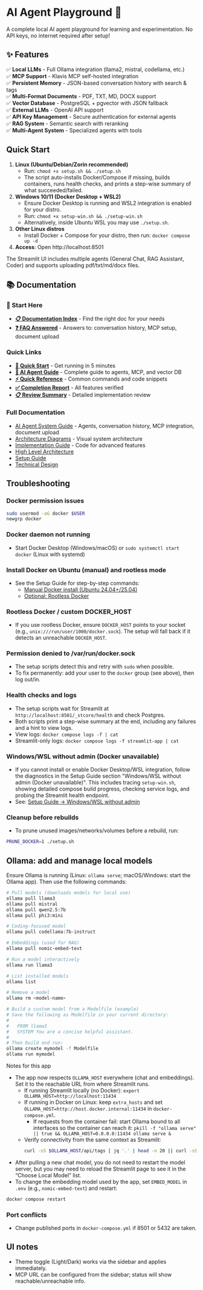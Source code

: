 # AI Agent Playground 🚀

A complete local AI agent playground for learning and experimentation. No API keys, no internet required after setup!

## ✨ Features

✅ **Local LLMs** - Full Ollama integration (llama2, mistral, codellama, etc.)  
✅ **MCP Support** - Klavis MCP self-hosted integration  
✅ **Persistent Memory** - JSON-based conversation history with search & tags  
✅ **Multi-Format Documents** - PDF, TXT, MD, DOCX support  
✅ **Vector Database** - PostgreSQL + pgvector with JSON fallback  
✅ **External LLMs** - OpenAI API support  
✅ **API Key Management** - Secure authentication for external agents  
✅ **RAG System** - Semantic search with reranking  
✅ **Multi-Agent System** - Specialized agents with tools

## Quick Start

1. **Linux (Ubuntu/Debian/Zorin recommended)**
   - Run: `chmod +x setup.sh && ./setup.sh`
   - The script auto-installs Docker/Compose if missing, builds containers, runs health checks, and prints a step-wise summary of what succeeded/failed.
2. **Windows 10/11 (Docker Desktop + WSL2)**
   - Ensure Docker Desktop is running and WSL2 integration is enabled for your distro.
   - Run: `chmod +x setup-win.sh && ./setup-win.sh`
   - Alternatively, inside Ubuntu WSL you may use `./setup.sh`.
3. **Other Linux distros**
   - Install Docker + Compose for your distro, then run: `docker compose up -d`
3. **Access**: Open http://localhost:8501

The Streamlit UI includes multiple agents (General Chat, RAG Assistant, Coder) and supports uploading pdf/txt/md/docx files.

## 📚 Documentation

### 🎯 Start Here
- **[📋 Documentation Index](DOCUMENTATION_INDEX.md)** - Find the right doc for your needs
- **[❓ FAQ Answered](AI_AGENT_FAQ_ANSWERED.md)** - Answers to: conversation history, MCP setup, document upload

### Quick Links
- **[🚀 Quick Start](QUICK_START.md)** - Get running in 5 minutes
- **[📖 AI Agent Guide](docs/AI_AGENT_GUIDE.md)** - Complete guide to agents, MCP, and vector DB
- **[⚡ Quick Reference](QUICK_REFERENCE.md)** - Common commands and code snippets
- **[✅ Completion Report](COMPLETION_REPORT.md)** - All features verified
- **[📋 Review Summary](REVIEW_SUMMARY.md)** - Detailed implementation review

### Full Documentation
- [AI Agent System Guide](docs/AI_AGENT_GUIDE.md) - Agents, conversation history, MCP integration, document upload
- [Architecture Diagrams](docs/AGENT_ARCHITECTURE_DIAGRAM.md) - Visual system architecture
- [Implementation Guide](AGENT_IMPROVEMENTS.md) - Code for advanced features
- [High Level Architecture](docs/HLA.md)
- [Setup Guide](docs/SETUP.md)
- [Technical Design](docs/HLD.md)

## Troubleshooting

### Docker permission issues
```bash
sudo usermod -aG docker $USER
newgrp docker
```

### Docker daemon not running
- Start Docker Desktop (Windows/macOS) or `sudo systemctl start docker` (Linux with systemd)

### Install Docker on Ubuntu (manual) and rootless mode
- See the Setup Guide for step-by-step commands:
  - [Manual Docker install (Ubuntu 24.04+/25.04)](docs/SETUP.md#manual-docker-install-ubuntu-2404-2504)
  - [Optional: Rootless Docker](docs/SETUP.md#optional-rootless-docker)

### Rootless Docker / custom DOCKER_HOST
- If you use rootless Docker, ensure `DOCKER_HOST` points to your socket (e.g., `unix:///run/user/1000/docker.sock`). The setup will fall back if it detects an unreachable `DOCKER_HOST`.

### Permission denied to /var/run/docker.sock
- The setup scripts detect this and retry with `sudo` when possible.
- To fix permanently: add your user to the `docker` group (see above), then log out/in.

### Health checks and logs
- The setup scripts wait for Streamlit at `http://localhost:8501/_stcore/health` and check Postgres.
- Both scripts print a step-wise summary at the end, including any failures and a hint to view logs.
- View logs: `docker compose logs -f | cat`
- Streamlit-only logs: `docker compose logs -f streamlit-app | cat`

### Windows/WSL without admin (Docker unavailable)
- If you cannot install or enable Docker Desktop/WSL integration, follow the diagnostics in the Setup Guide section "Windows/WSL without admin (Docker unavailable)". This includes tracing `setup-win.sh`, showing detailed compose build progress, checking service logs, and probing the Streamlit health endpoint.
- See: [Setup Guide → Windows/WSL without admin](docs/SETUP.md#windowswsl-without-admin-docker-unavailable)

### Cleanup before rebuilds
- To prune unused images/networks/volumes before a rebuild, run:
```bash
PRUNE_DOCKER=1 ./setup.sh
```

## Ollama: add and manage local models

Ensure Ollama is running (Linux: `ollama serve`; macOS/Windows: start the Ollama app). Then use the following commands:

```bash
# Pull models (downloads models for local use)
ollama pull llama3
ollama pull mistral
ollama pull qwen2.5:7b
ollama pull phi3:mini

# Coding-focused model
ollama pull codellama:7b-instruct

# Embeddings (used for RAG)
ollama pull nomic-embed-text

# Run a model interactively
ollama run llama3

# List installed models
ollama list

# Remove a model
ollama rm <model-name>

# Build a custom model from a Modelfile (example)
# Save the following as Modelfile in your current directory:
#
#   FROM llama3
#   SYSTEM You are a concise helpful assistant.
#
# Then build and run:
ollama create mymodel -f Modelfile
ollama run mymodel
```

Notes for this app
- The app now respects `OLLAMA_HOST` everywhere (chat and embeddings). Set it to the reachable URL from where Streamlit runs.
  - If running Streamlit locally (no Docker): `export OLLAMA_HOST=http://localhost:11434`
  - If running in Docker on Linux: keep `extra_hosts` and set `OLLAMA_HOST=http://host.docker.internal:11434` in `docker-compose.yml`.
    - If requests from the container fail: start Ollama bound to all interfaces so the container can reach it: `pkill -f "ollama serve" || true && OLLAMA_HOST=0.0.0.0:11434 ollama serve &`
  - Verify connectivity from the same context as Streamlit:
    ```bash
    curl -sS $OLLAMA_HOST/api/tags | jq '.' | head -n 20 || curl -sS $OLLAMA_HOST/api/tags
    ```
- After pulling a new chat model, you do not need to restart the model server, but you may need to reload the Streamlit page to see it in the “Choose Local Model” list.
- To change the embedding model used by the app, set `EMBED_MODEL` in `.env` (e.g., `nomic-embed-text`) and restart:
```bash
docker compose restart
```

### Port conflicts
- Change published ports in `docker-compose.yml` if 8501 or 5432 are taken.

## UI notes
- Theme toggle (Light/Dark) works via the sidebar and applies immediately.
- MCP URL can be configured from the sidebar; status will show reachable/unreachable info.